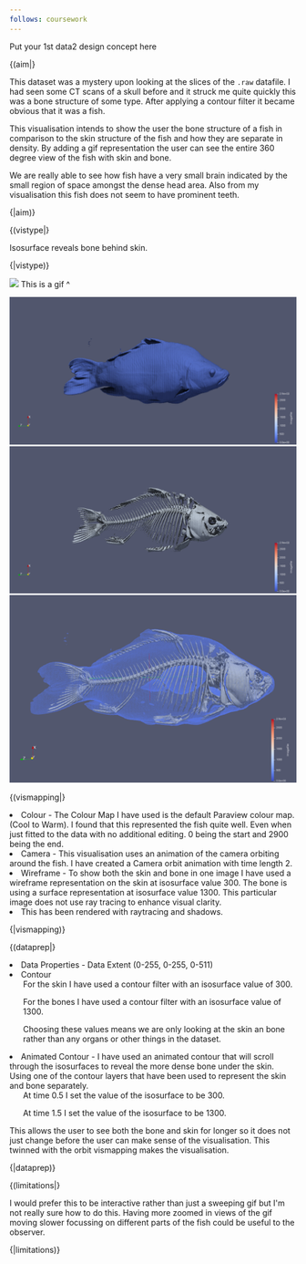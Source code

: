 ```yaml
---
follows: coursework
---
```


Put your 1st data2 design concept here

{(aim|}

This dataset was a mystery upon looking at the slices of the <code>.raw</code> datafile. I had seen some CT scans of a skull before and it struck me quite quickly this was a bone structure of some type. After applying a contour filter it became obvious that it was a fish.
 
This visualisation intends to show the user the bone structure of a fish in comparison to the skin structure of the fish and how they are separate in density. By adding a gif representation the user can see the entire 360 degree view of the fish with skin and bone. 
 
We are really able to see how fish have a very small brain indicated by the small region of space amongst the dense head area. Also from my visualisation this fish does not seem to have prominent teeth.

{|aim)}

{(vistype|}

Isosurface reveals bone behind skin.

{|vistype)}

![](./images/vis1/vis1.gif)
This is a gif ^

![](./images/vis1/vis1.0000.png)
![](./images/vis1/vis1.0099.png)
![](./images/vis1/vis1_1.png)

{(vismapping|}

<li>Colour - The Colour Map I have used is the default Paraview colour map. (Cool to Warm). I found that this represented the fish quite well. Even when just fitted to the data with no additional editing. 0 being the start and 2900 being the end.</li>
 
<li>Camera - This visualisation uses an animation of the camera orbiting around the fish. I have created a Camera orbit animation with time length 2.</li>
 
<li>Wireframe - To show both the skin and bone in one image I have used a wireframe representation on the skin at isosurface value 300. The bone is using a surface representation at isosurface value 1300. This particular image does not use ray tracing to enhance visual clarity.</li>
 
<li>This has been rendered with raytracing and shadows.</li>

{|vismapping)}

{(dataprep|}

<li>Data Properties - Data Extent (0-255, 0-255, 0-511)</li>
<li>Contour <ul>For the skin I have used a contour filter with an isosurface value of 300.</ul>
            <ul>For the bones I have used a contour filter with an isosurface value of 1300. </ul> 
            <ul>Choosing these values means we are only looking at the skin an bone rather than any organs or other things in the dataset.</ul>
            </li>
 
<li>Animated Contour - I have used an animated contour that will scroll through the isosurfaces to reveal the more dense bone under the skin. Using one of the contour layers that have been used to represent the skin and bone separately.<ul>At time 0.5 I set the value of the isosurface to be 300.</ul><ul>At time 1.5 I set the value of the isosurface to be 1300.</ul>This allows the user to see both the bone and skin for longer so it does not just change before the user can make sense of the visualisation. This twinned with the orbit vismapping makes the visualisation.</li>

{|dataprep)}

{(limitations|}

I would prefer this to be interactive rather than just a sweeping gif but I'm not really sure how to do this. 
Having more zoomed in views of the gif moving slower focussing on different parts of the fish could be useful to the observer.

{|limitations)}

